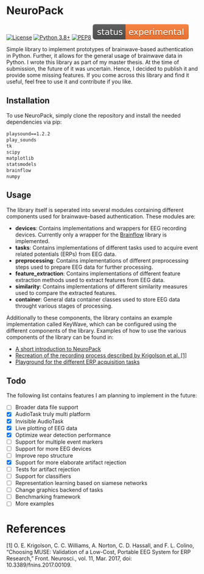 # NeuroPack

[![License](https://img.shields.io/badge/License-BSD_3--Clause-green.svg)](https://opensource.org/licenses/BSD-3-Clause) [![Python 3.8+](https://img.shields.io/badge/python-3.8+-blue.svg)]() [![PEP8](https://img.shields.io/badge/code%20style-pep8-orange.svg)](https://www.python.org/dev/peps/pep-0008/) [![status: experimental](https://github.com/GIScience/badges/raw/master/status/experimental.svg)](https://github.com/GIScience/badges#experimental)

Simple library to implement prototypes of brainwave-based authentication in Python. Further, it allows for the general usage of brainwave data in Python. I wrote this library as part of my master thesis. At the time of submission, the future of it was uncertain. Hence, I decided to publish it and provide some missing features. If you come across this library and find it useful, feel free to use it and contribute if you like.

## Installation
To use NeuroPack, simply clone the repository and install the needed dependencies via pip:
```
playsound==1.2.2
play_sounds
tk
scipy
matplotlib
statsmodels
brainflow
numpy
```

## Usage
The library itself is seperated into several modules containing different components used for brainwave-based authentication.
These modules are:
- **devices**: Contains implementations and wrappers for EEG recording devices. Currently only a wrapper for the [Brainflow](https://brainflow.org/) library is implemented.
- **tasks**: Contains implementations of different tasks used to acquire event related potentials (ERPs) from EEG data.
- **preprocessing**: Contains implementations of different preprocessing steps used to prepare EEG data for further processing.
- **feature_extraction**: Contains implementations of different feature extraction methods used to extract features from EEG data.
- **similarity**: Contains implementations of different similarity measures used to compare the extracted features.
- **container**: General data container classes used to store EEG data throught various stages of processing.

Additionally to these components, the library contains an example implementation called KeyWave, which can be configured using the different components of the library.
Examples of how to use the various components of the library can be found in:
- [A short introduction to NeuroPack](./examples/introduction.ipynb)
- [Recreation of the recording process described by Krigolson et al. [1]](./examples/P300_Krigolson.ipynb)
- [Playground for the different ERP acquisition tasks](./examples/tasks.ipynb)

## Todo
The following list contains features I am planning to implement in the future:
- [ ] Broader data file support
- [X] AudioTask truly multi platform
- [X] Invisible AudioTask
- [X] Live plotting of EEG data
- [X] Optimize wear detection performance
- [ ] Support for multiple event markers
- [ ] Support for more EEG devices
- [ ] Improve repo structure
- [X] Support for more elaborate artifact rejection
- [ ] Tests for artifact rejection
- [ ] Support for classifiers
- [ ] Representation learning based on siamese networks
- [ ] Change graphics backend of tasks
- [ ] Benchmarking framework
- [ ] More examples

# References
[1] O. E. Krigolson, C. C. Williams, A. Norton, C. D. Hassall, and F. L. Colino, “Choosing MUSE: Validation of a Low-Cost, Portable EEG System for ERP Research,” Front. Neurosci., vol. 11, Mar. 2017, doi: 10.3389/fnins.2017.00109.